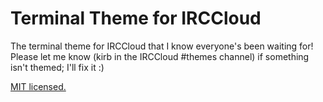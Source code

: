 # Terminal Theme for IRCCloud
The terminal theme for IRCCloud that I know everyone's been waiting for!
Please let me know (kirb in the IRCCloud #themes channel) if something isn't themed; I'll fix it :)

[MIT licensed.](http://adam.mit-license.org)
